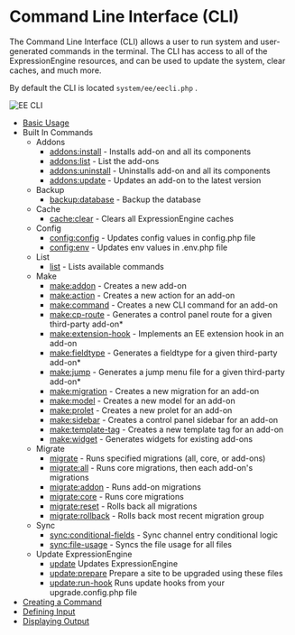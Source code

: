 # Command Line Interface (CLI)

The Command Line Interface (CLI) allows a user to run system and user-generated commands in the terminal. The CLI has access to all of the ExpressionEngine resources, and can be used to update the system, clear caches, and much more.

By default the CLI is located `system/ee/eecli.php` . 

![EE CLI](_images/6-1_cli.png)

- [Basic Usage](cli/usage.md)
- Built In Commands
    - Addons
        - [addons:install](cli/built-in-commands/addons.md#addonsinstall) - Installs add-on and all its components
        - [addons:list](cli/built-in-commands/addons.md#addonslist) - List the add-ons
        - [addons:uninstall](cli/built-in-commands/addons.md#addonsuninstall) - Uninstalls add-on and all its components
        - [addons:update](cli/built-in-commands/addons.md#addonsupdate) - Updates an add-on to the latest version
    - Backup
        - [backup:database](cli/built-in-commands/backup-database.md) - Backup the database
    - Cache
        - [cache:clear](cli/built-in-commands/cache-clear.md) - Clears all ExpressionEngine caches
    - Config
        - [config:config](cli/built-in-commands/config-management.md#configconfig) - Updates config values in config.php file
        - [config:env](cli/built-in-commands/config-management.md#configenv) - Updates env values in .env.php file
    - List
        - [list](cli/built-in-commands/list.md) - Lists available commands
    - Make
        - [make:addon](cli/built-in-commands/make-addon.md#makeaddon) - Creates a new add-on
        - [make:action](cli/built-in-commands/make-addon.md#makeaction) - Creates a new action for an add-on
        - [make:command](cli/built-in-commands/make-addon.md#makecommand) - Creates a new CLI command for an add-on
        - [make:cp-route](cli/built-in-commands/make-addon.md#makecp-route) - Generates a control panel route for a given third-party add-on*
        - [make:extension-hook](cli/built-in-commands/make-addon.md#makeextension-hook) - Implements an EE extension hook in an add-on
        - [make:fieldtype](cli/built-in-commands/make-addon.md#makefieldtype) - Generates a fieldtype for a given third-party add-on*
        - [make:jump](cli/built-in-commands/make-addon.md#makejump) - Generates a jump menu file for a given third-party add-on*
        - [make:migration](cli/built-in-commands/make-addon.md#makemigration) - Creates a new migration for an add-on
        - [make:model](cli/built-in-commands/make-addon.md#makemodel) - Creates a new model for an add-on
        - [make:prolet](cli/built-in-commands/make-addon.md#makeprolet) - Creates a new prolet for an add-on
        - [make:sidebar](cli/built-in-commands/make-addon.md#makesidebar) - Creates a control panel sidebar for an add-on
        - [make:template-tag](cli/built-in-commands/make-addon.md#maketemplate-tag) - Creates a new template tag for an add-on
        - [make:widget](cli/built-in-commands/make-addon.md#makewidget) - Generates widgets for existing add-ons
    - Migrate
        - [migrate](cli/built-in-commands/migrate.md) - Runs specified migrations (all, core, or add-ons)
        - [migrate:all](cli/built-in-commands/migrate.md) - Runs core migrations, then each add-on's migrations
        - [migrate:addon](cli/built-in-commands/migrate.md) - Runs add-on migrations
        - [migrate:core](cli/built-in-commands/migrate.md) - Runs core migrations
        - [migrate:reset](cli/built-in-commands/migrate.md) - Rolls back all migrations
        - [migrate:rollback](cli/built-in-commands/migrate.md) - Rolls back most recent migration group
    - Sync
        - [sync:conditional-fields](cli/built-in-commands/sync.md#syncconditional-fields) - Sync channel entry conditional logic
        - [sync:file-usage](cli/built-in-commands/sync.md#syncfile-usage) - Syncs the file usage for all files
    - Update ExpressionEngine
        - [update](cli/built-in-commands/update.md) Updates ExpressionEngine
        - [update:prepare](cli/built-in-commands/update.md) Prepare a site to be upgraded using these files
        - [update:run-hook](cli/built-in-commands/update.md) Runs update hooks from your upgrade.config.php file
- [Creating a Command](cli/creating-a-command.md)
- [Defining Input](cli/defining-input.md)
- [Displaying Output](cli/displaying-output.md)